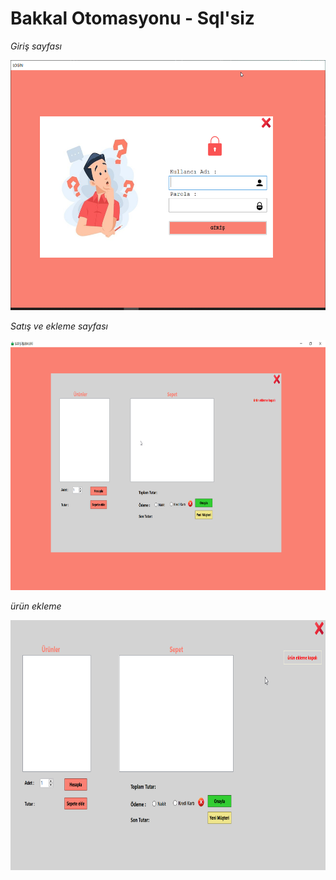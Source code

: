 # Bakkal Otomasyonu - Sql'siz

_Giriş sayfası_

<img src="img/Benim_Bakkalım_n3xJVZhgX7.png" width="850" height="400">


_Satış ve ekleme sayfası_

<img src="img/Benim_Bakkalım_PxPNWqJobv.png" width="850" height="400">


_ürün ekleme_

<img src="img/Benim_Bakkalım_iyOUMUHxr2.gif" width="850" height="400">

